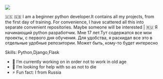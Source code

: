![](https://i.imgur.com/jpT8Ib1h.jpg)

🇺🇸 🇬🇧
I am a beginner python developer.It contains all my projects, from the first day of training. For convenience, I have scattered all this into separate convenient repositories. Maybe someone will be interested
|
🇷🇺
Я начинающий python разработчик. Мне 17 лет.Тут содержатся все мои проекты, с первого дня обучения. Для удобства, я раскидал все это в отдельные удобные репозитории. Может быть, кому-то будет интересно

Skills: Python,Django,Flask

- 🔭 I’m currently working on in order not to work in old age 
- 🤔 I’m looking for help with  so as not to die 
- ⚡ Fun fact: I from Russia 
